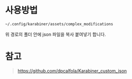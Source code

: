 # 사용방법

```sh
~/.config/karabiner/assets/complex_modifications
```

위 경로의 폴더 안에 json 파일을 복사 붙여넣기 합니다.

# 참고

> https://github.com/dpcalfola/Karabiner_custom_json
